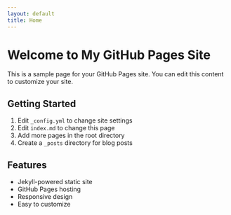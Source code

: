 ```yaml
---
layout: default
title: Home
---
```


# Welcome to My GitHub Pages Site

This is a sample page for your GitHub Pages site. You can edit this content to customize your site.

## Getting Started

1. Edit `_config.yml` to change site settings
2. Edit `index.md` to change this page
3. Add more pages in the root directory
4. Create a `_posts` directory for blog posts

## Features

- Jekyll-powered static site
- GitHub Pages hosting
- Responsive design
- Easy to customize 